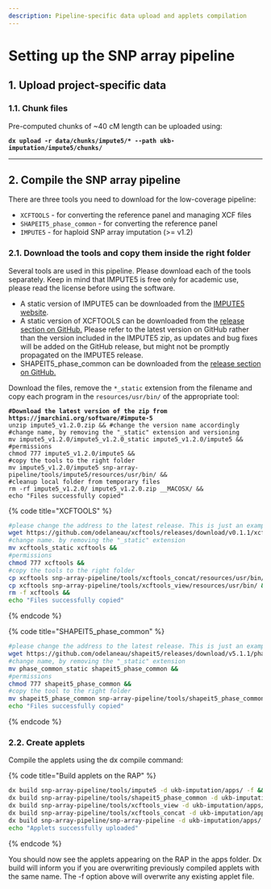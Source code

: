 ```yaml
---
description: Pipeline-specific data upload and applets compilation
---
```


# Setting up the SNP array pipeline

## 1. Upload project-specific data

### 1.1. Chunk files

Pre-computed chunks of \~40 cM length can be uploaded using:

<pre><code><strong>dx upload -r data/chunks/impute5/* --path ukb-imputation/impute5/chunks/
</strong></code></pre>

***

## 2. Compile the SNP array pipeline

There are three tools you need to download for the low-coverage pipeline:

* `XCFTOOLS` - for converting the reference panel and managing XCF files
* `SHAPEIT5_phase_common` - for converting the reference panel
* `IMPUTE5` - for haploid SNP array imputation (>= v1.2)

### **2.1. Download the tools and copy them inside the right folder**

Several tools are used in this pipeline. Please download each of the tools separately. Keep in mind that IMPUTE5 is free only for academic use, please read the license before using the software.

* A static version of IMPUTE5 can be downloaded from the [IMPUTE5 website](https://jmarchini.org/software/#impute-5).
* A static version of XCFTOOLS can be downloaded from the [release section on GitHub.](https://github.com/odelaneau/xcftools/releases) Please refer to the latest version on GitHub rather than the version included in the IMPUTE5 zip, as updates and bug fixes will be added on the GitHub release, but might not be promptly propagated on the IMPUTE5 release.
* SHAPEIT5\_phase\_common can be downloaded from the [release section on GitHub.](https://github.com/odelaneau/shapeit5/releases)

Download the files, remove the `*_static` extension from the filename and copy each program in the `resources/usr/bin/` of the appropriate tool:

<pre class="language-bash" data-title="IMPUTE5 v1.2"><code class="lang-bash"><strong>#Download the latest version of the zip from https://jmarchini.org/software/#impute-5 
</strong>unzip impute5_v1.2.0.zip &#x26;&#x26; #change the version name accordingly
#change name, by removing the "_static" extension and versioning
mv impute5_v1.2.0/impute5_v1.2.0_static impute5_v1.2.0/impute5 &#x26;&#x26;
#permissions
chmod 777 impute5_v1.2.0/impute5 &#x26;&#x26;
#copy the tools to the right folder
mv impute5_v1.2.0/impute5 snp-array-pipeline/tools/impute5/resources/usr/bin/ &#x26;&#x26;
#cleanup local folder from temporary files
rm -rf impute5_v1.2.0/ impute5_v1.2.0.zip __MACOSX/ &#x26;&#x26;
echo "Files successfully copied"
</code></pre>

{% code title="XCFTOOLS" %}
```bash
#please change the address to the latest release. This is just an example.
wget https://github.com/odelaneau/xcftools/releases/download/v0.1.1/xcftools_static &&
#change name. by removing the "_static" extension
mv xcftools_static xcftools &&
#permissions
chmod 777 xcftools &&
#copy the tools to the right folder
cp xcftools snp-array-pipeline/tools/xcftools_concat/resources/usr/bin/ &&
cp xcftools snp-array-pipeline/tools/xcftools_view/resources/usr/bin/ &&
rm -f xcftools &&
echo "Files successfully copied"
```
{% endcode %}

{% code title="SHAPEIT5_phase_common" %}
```bash
#please change the address to the latest release. This is just an example.
wget https://github.com/odelaneau/shapeit5/releases/download/v5.1.1/phase_common_static &&
#change name, by removing the "_static" extension
mv phase_common_static shapeit5_phase_common &&
#permissions
chmod 777 shapeit5_phase_common &&
#copy the tool to the right folder
mv shapeit5_phase_common snp-array-pipeline/tools/shapeit5_phase_common/resources/usr/bin/ &&
echo "Files successfully copied"
```
{% endcode %}

### **2.2. Create applets**

Compile the applets using the dx compile command:

{% code title="Build applets on the RAP" %}
```bash
dx build snp-array-pipeline/tools/impute5 -d ukb-imputation/apps/ -f &&
dx build snp-array-pipeline/tools/shapeit5_phase_common -d ukb-imputation/apps/ -f &&
dx build snp-array-pipeline/tools/xcftools_view -d ukb-imputation/apps/ -f &&
dx build snp-array-pipeline/tools/xcftools_concat -d ukb-imputation/apps/ -f &&
dx build snp-array-pipeline/snp-array-pipeline -d ukb-imputation/apps/ -f &&
echo "Applets successfully uploaded"
```
{% endcode %}

You should now see the applets appearing on the RAP in the apps folder. Dx build will inform you if you are overwriting previously compiled applets with the same name. The -f option above will overwrite any existing applet file.

